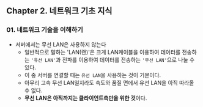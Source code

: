 ## Chapter 2. 네트워크 기초 지식
### 01. 네트워크 기술을 이해하기
* 서버에서는 무선 LAN은 사용하지 않는다
	* 일반적으로 말하는 'LAN(랜)'은 크게 LAN케이블을 이용하여 데이터를 전송하는 `'유선 LAN'`과 전파를 이용하여 데이터를 전송하는 `'무선 LAN'`으로 나눌 수 있다.
	* 이 중 서버를 연결할 때는 `유선 LAN`을 사용하는 것이 기본이다.
	* 아무리 고속 무선 LAN일지라도 속도와 품질 면에서 유선 LAN을 아직 따라올 수 없다.
	* **무선 LAN은 아직까지는 클라이언트측만을 위한 것**이다.
